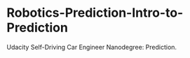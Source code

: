 # Robotics-Prediction-Intro-to-Prediction
Udacity Self-Driving Car Engineer Nanodegree: Prediction.
